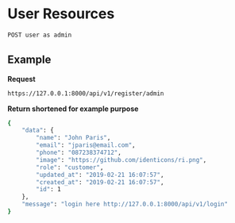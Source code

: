 # User Resources

```bash
POST user as admin
```

## Example

**Request**

```bash
https://127.0.0.1:8000/api/v1/register/admin
```

**Return shortened for example purpose**

```bash
{
    "data": {
        "name": "John Paris",
        "email": "jparis@email.com",
        "phone": "087238374712",
        "image": "https://github.com/identicons/ri.png",
        "role": "customer",
        "updated_at": "2019-02-21 16:07:57",
        "created_at": "2019-02-21 16:07:57",
        "id": 1
    },
    "message": "login here http://127.0.0.1:8000/api/v1/login"
}
```
